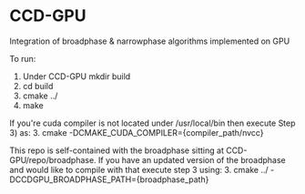# CCD-GPU
Integration of broadphase &amp; narrowphase algorithms implemented on GPU

To run:
1. Under CCD-GPU mkdir build
2. cd build
3. cmake ../
4. make

If you're cuda compiler is not located under /usr/local/bin then execute Step 3) as:
3. cmake -DCMAKE_CUDA_COMPILER={compiler_path/nvcc}

This repo is self-contained with the broadphase sitting at CCD-GPU/repo/broadphase. If you have an updated version of the broadphase and would like to compile with that execute step 3 using:
3. cmake ../ -DCCDGPU_BROADPHASE_PATH={broadphase_path}
